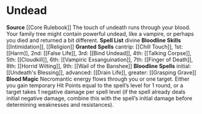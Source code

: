 ﻿---
bloodline: Undead
id: '10'
name: Undead
rarity: Common
source: '[[DATABASE/source/Core Rulebook|Core Rulebook]]'
spell:
- '[[DATABASE/spell/Bind Undead|Bind Undead]]'
- '[[DATABASE/spell/Chill Touch|ChillTouch]]'
- '[[DATABASE/spell/Cloudkill|Cloudkill]]'
- '[[DATABASE/spell/Drain Life|Drain Life]]'
- '[[DATABASE/spell/False Life|False Life]]'
- '[[DATABASE/spell/Finger of Death|Finger of Death]]'
- '[[DATABASE/spell/Grasping Grave|Grasping Grave]]'
- '[[DATABASE/spell/Harm|Harm]]'
- '[[DATABASE/spell/Horrid Wilting|Horrid Wilting]]'
- '[[DATABASE/spell/Talking Corpse|Talking Corpse]]'
- '[[DATABASE/spell/Undeath''s Blessing|Undeath''s Blessing]]'
- '[[DATABASE/spell/Vampiric Exsanguination|Vampiric Exsanguination]]'
- '[[DATABASE/spell/Wail of the Banshee|Wail of the Banshee]]'
trait: null
type: Sorcerer Bloodline

---
# Undead

**Source** [[Core Rulebook]] 
The touch of undeath runs through your blood. Your family tree might contain powerful undead, like a vampire, or perhaps you died and returned a bit different.
**Spell List** divine
**Bloodline Skills** [[Intimidation]], [[Religion]]
**Granted Spells** cantrip: [[Chill Touch]], 1st: [[Harm]], 2nd: [[False Life]], 3rd: [[Bind Undead]], 4th: [[Talking Corpse]], 5th: [[Cloudkill]], 6th: [[Vampiric Exsanguination]], 7th: [[Finger of Death]], 8th: [[Horrid Wilting]], 9th: [[Wail of the Banshee]]
**Bloodline Spells** initial: [[Undeath's Blessing]], advanced: [[Drain Life]], greater: [[Grasping Grave]]
**Blood Magic** Necromantic energy flows through you or one target. Either you gain temporary Hit Points equal to the spell’s level for 1 round, or a target takes 1 negative damage per spell level (if the spell already deals initial negative damage, combine this with the spell’s initial damage before determining weaknesses and resistances).